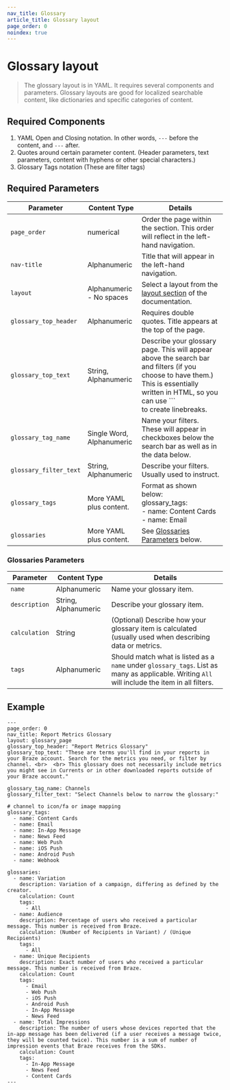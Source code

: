 ```yaml
---
nav_title: Glossary
article_title: Glossary layout
page_order: 0
noindex: true
---
```


# Glossary layout

> The glossary layout is in YAML. It requires several components and parameters. Glossary layouts are good for localized searchable content, like dictionaries and specific categories of content.

## Required Components

1. YAML Open and Closing notation. In other words, `---` before the content, and `---` after. 
2. Quotes around certain parameter content. (Header parameters, text parameters, content with hyphens or other special characters.)
3. Glossary Tags notation (These are filter tags)

## Required Parameters

|Parameter | Content Type | Details |
|---|---|---|
|`page_order`| numerical | Order the page within the section. This order will reflect in the left-hand navigation. |
| `nav-title`| Alphanumeric | Title that will appear in the left-hand navigation. |
|`layout`| Alphanumeric - No spaces | Select a layout from the [layout section](https://github.com/Appboy/braze-docs/tree/develop/_layouts) of the documentation. | 
|`glossary_top_header` | Alphanumeric | Requires double quotes. Title appears at the top of the page. |
|`glossary_top_text`| String, Alphanumeric | Describe your glossary page. This will appear above the search bar and filters (if you choose to have them.) This is essentially written in HTML, so you can use ```<br> to create linebreaks. | 
|`glossary_tag_name` | Single Word, Alphanumeric | Name your filters. These will appear in checkboxes below the search bar as well as in the data below. | 
|`glossary_filter_text`| String, Alphanumeric | Describe your filters. Usually used to instruct. | 
|`glossary_tags`| More YAML plus content. | Format as shown below: <br> glossary_tags: <br>  - name: Content Cards <br>  - name: Email | 
| `glossaries`| More YAML plus content. | See [Glossaries Parameters](#glossaries-parameters) below. |

### Glossaries Parameters

|Parameter | Content Type | Details |
|---|---|---|
|`name`| Alphanumeric | Name your glossary item.| 
|`description`| String, Alphanumeric | Describe your glossary item. | 
|`calculation`| String | (Optional) Describe how your glossary item is calculated (usually used when describing data or metrics. | 
|`tags`| Alphanumeric | Should match what is listed as a `name` under `glossary_tags`. List as many as applicable. Writing `All` will include the item in all filters.|

## Example

```
---
page_order: 0
nav_title: Report Metrics Glossary
layout: glossary_page
glossary_top_header: "Report Metrics Glossary"
glossary_top_text: "These are terms you'll find in your reports in your Braze account. Search for the metrics you need, or filter by channel. <br>  <br> This glossary does not necessarily include metrics you might see in Currents or in other downloaded reports outside of your Braze account."

glossary_tag_name: Channels
glossary_filter_text: "Select Channels below to narrow the glossary:"

# channel to icon/fa or image mapping
glossary_tags:
  - name: Content Cards
  - name: Email
  - name: In-App Message
  - name: News Feed
  - name: Web Push
  - name: iOS Push
  - name: Android Push
  - name: Webhook

glossaries:
  - name: Variation
    description: Variation of a campaign, differing as defined by the creator.
    calculation: Count
    tags:
      - All
  - name: Audience
    description: Percentage of users who received a particular message. This number is received from Braze.
    calculation: (Number of Recipients in Variant) / (Unique Recipients)
    tags:
      - All
  - name: Unique Recipients
    description: Exact number of users who received a particular message. This number is received from Braze.
    calculation: Count
    tags:
      - Email
      - Web Push
      - iOS Push
      - Android Push
      - In-App Message
      - News Feed
  - name: Total Impressions
    description: The number of users whose devices reported that the in-app message has been delivered (if a user receives a message twice, they will be counted twice). This number is a sum of number of impression events that Braze receives from the SDKs.
    calculation: Count
    tags:
      - In-App Message
      - News Feed
      - Content Cards
---
```
